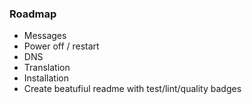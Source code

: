 ### Roadmap
- Messages
- Power off / restart
- DNS
- Translation
- Installation
- Create beatufiul readme with test/lint/quality badges
